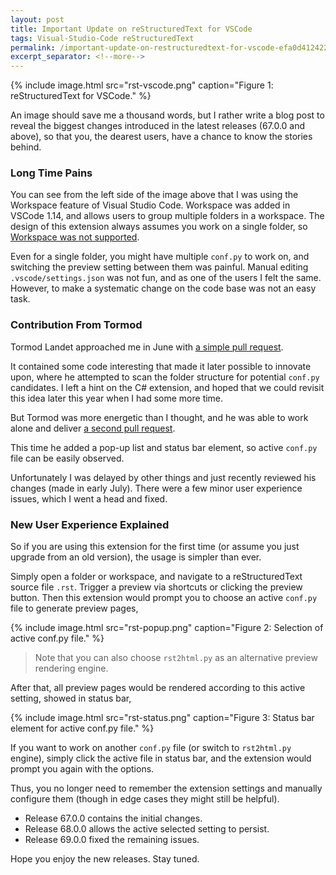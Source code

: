 ```yaml
---
layout: post
title: Important Update on reStructuredText for VSCode
tags: Visual-Studio-Code reStructuredText
permalink: /important-update-on-restructuredtext-for-vscode-efa0d412422f
excerpt_separator: <!--more-->
---
```

{% include image.html
src="rst-vscode.png" caption="Figure 1: reStructuredText for VSCode." %}

An image should save me a thousand words, but I rather write a blog post to reveal the biggest changes introduced in the latest releases (67.0.0 and above), so that you, the dearest users, have a chance to know the stories behind.
<!--more-->

### Long Time Pains

You can see from the left side of the image above that I was using the Workspace feature of Visual Studio Code. Workspace was added in VSCode 1.14, and allows users to group multiple folders in a workspace. The design of this extension always assumes you work on a single folder, so [Workspace was not supported](https://github.com/vscode-restructuredtext/vscode-restructuredtext/issues/52).

Even for a single folder, you might have multiple `conf.py` to work on, and switching the preview setting between them was painful. Manual editing `.vscode/settings.json` was not fun, and as one of the users I felt the same. However, to make a systematic change on the code base was not an easy task.

### Contribution From Tormod

Tormod Landet approached me in June with [a simple pull request](https://github.com/vscode-restructuredtext/vscode-restructuredtext/issues/91).

It contained some code interesting that made it later possible to innovate upon, where he attempted to scan the folder structure for potential `conf.py` candidates. I left a hint on the C# extension, and hoped that we could revisit this idea later this year when I had some more time.

But Tormod was more energetic than I thought, and he was able to work alone and deliver [a second pull request](https://github.com/vscode-restructuredtext/vscode-restructuredtext/pull/92).

This time he added a pop-up list and status bar element, so active `conf.py` file can be easily observed.

Unfortunately I was delayed by other things and just recently reviewed his changes (made in early July). There were a few minor user experience issues, which I went a head and fixed.

### New User Experience Explained

So if you are using this extension for the first time (or assume you just upgrade from an old version), the usage is simpler than ever.

Simply open a folder or workspace, and navigate to a reStructuredText source file `.rst`. Trigger a preview via shortcuts or clicking the preview button. Then this extension would prompt you to choose an active `conf.py` file to generate preview pages,

{% include image.html
src="rst-popup.png" caption="Figure 2: Selection of active conf.py file." %}

> Note that you can also choose `rst2html.py` as an alternative preview rendering engine.

After that, all preview pages would be rendered according to this active setting, showed in status bar,

{% include image.html
src="rst-status.png" caption="Figure 3: Status bar element for active conf.py file." %}

If you want to work on another `conf.py` file (or switch to `rst2html.py` engine), simply click the active file in status bar, and the extension would prompt you again with the options.

Thus, you no longer need to remember the extension settings and manually configure them (though in edge cases they might still be helpful).

* Release 67.0.0 contains the initial changes.
* Release 68.0.0 allows the active selected setting to persist.
* Release 69.0.0 fixed the remaining issues.

Hope you enjoy the new releases. Stay tuned.
